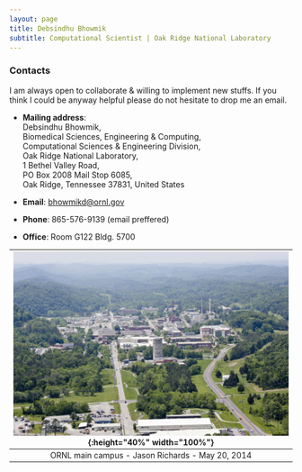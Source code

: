 ```yaml
---
layout: page
title: Debsindhu Bhowmik
subtitle: Computational Scientist | Oak Ridge National Laboratory  
---
```


### **Contacts**    
I am always open to collaborate & willing to implement new stuffs. If you think I could be anyway helpful please do not 
hesitate to drop me an email. 

- **Mailing address**:  
Debsindhu Bhowmik,    
Biomedical Sciences, Engineering & Computing,    
Computational Sciences & Engineering Division,    
Oak Ridge National Laboratory,    
1 Bethel Valley Road,    
PO Box 2008 Mail Stop 6085,    
Oak Ridge, Tennessee 37831, United States   
  
- **Email**: bhowmikd@ornl.gov    
 
- **Phone**: 865-576-9139 (email preffered)     
  
- **Office**: Room G122 Bldg. 5700   


|![ORNL](img/ornlaerial2014.jpg){:height="40%" width="100%"}| 
|:--:| 
|ORNL main campus - Jason Richards - May 20, 2014|  
